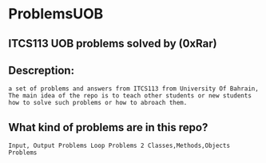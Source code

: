 # ProblemsUOB
## ITCS113 UOB problems solved by (0xRar)

## Descreption:
```
a set of problems and answers from ITCS113 from University Of Bahrain,
The main idea of the repo is to teach other students or new students
how to solve such problems or how to abroach them.
```

## What kind of problems are in this repo?
`Input, Output Problems
Loop Problems
2 Classes,Methods,Objects Problems`

